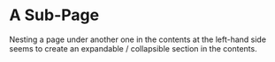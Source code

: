 # A Sub-Page

Nesting a page under another one in the contents at the left-hand side seems to create an expandable / collapsible section in the contents.

